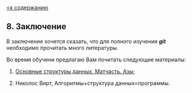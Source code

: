 [<к содержанию](/readme.md)

## 8.  Заключение

В заключение хочется сказать, что для полного изучения ***git*** необходимо прочитать много литературы. 

Во время обучени предлагаю Вам почитать следующие материалы:

1. [Основные структуры данных. Матчасть. Азы](./https://habr.com/ru/post/422259/);

2. Николос Вирт, Алгоритмы+структура данных=программы. 


